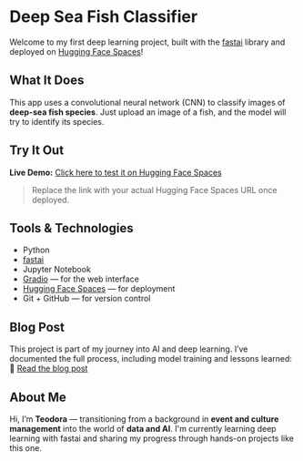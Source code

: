 # Deep Sea Fish Classifier

Welcome to my first deep learning project, built with the [fastai](https://www.fast.ai/) library and deployed on [Hugging Face Spaces](https://huggingface.co/spaces)!

## What It Does  
This app uses a convolutional neural network (CNN) to classify images of **deep-sea fish species**. Just upload an image of a fish, and the model will try to identify its species.

## Try It Out  
  **Live Demo:** [Click here to test it on Hugging Face Spaces](https://huggingface.co/spaces/)  
> Replace the link with your actual Hugging Face Spaces URL once deployed.

## Tools & Technologies  
- Python  
- [fastai](https://www.fast.ai/)  
- Jupyter Notebook  
- [Gradio](https://www.gradio.app/) — for the web interface  
- [Hugging Face Spaces](https://huggingface.co/spaces) — for deployment  
- Git + GitHub — for version control

## Blog Post  
This project is part of my journey into AI and deep learning. I’ve documented the full process, including model training and lessons learned:  
📄 [Read the blog post](./fish_classifier.html)

## About Me  
Hi, I’m **Teodora** — transitioning from a background in **event and culture management** into the world of **data and AI**. I'm currently learning deep learning with fastai and sharing my progress through hands-on projects like this one.
